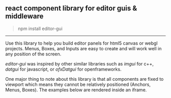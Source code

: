 ## react component library for editor guis & middleware

> npm install editor-gui

---

Use this library to help you build editor panels for html5 canvas or webgl projects. Menus, Boxes, and Inputs are easy to create and will work well in any position of the screen.

*editor-gui* was inspired by other similar libraries such as *imgui* for c++, *datgui* for javascript, or *ofxDatgui* for openframeworks.

One major thing to note about this library is that all components are fixed to viewport which means they cannot be relatively positioned (Anchors, Menus, Boxes). The examples below are rendered inside an iframe.